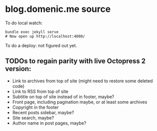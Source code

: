# blog.domenic.me source

To do local watch:

```
bundle exec jekyll serve
# Now open up http://localhost:4000/
```

To do a deploy: not figured out yet.

## TODOs to regain parity with live Octopress 2 version:

- Link to archives from top of site (might need to restore some deleted code)
- Link to RSS from top of site
- Subtitle on top of site instead of in footer, maybe?
- Front page, including pagination maybe, or at least some archives
- Copyright in the footer
- Recent posts sidebar, maybe?
- Site search, maybe?
- Author name in post pages, maybe?
